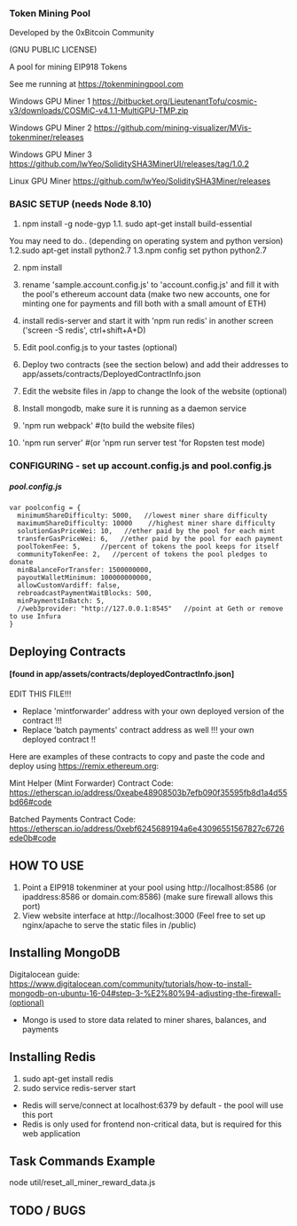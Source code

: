 ### Token Mining Pool  

Developed by the 0xBitcoin Community

(GNU PUBLIC LICENSE)

A pool for mining EIP918 Tokens

See me running at https://tokenminingpool.com


Windows GPU Miner 1
https://bitbucket.org/LieutenantTofu/cosmic-v3/downloads/COSMiC-v4.1.1-MultiGPU-TMP.zip

Windows GPU Miner 2
 https://github.com/mining-visualizer/MVis-tokenminer/releases

 Windows GPU Miner 3
 https://github.com/lwYeo/SoliditySHA3MinerUI/releases/tag/1.0.2

 Linux GPU Miner
 https://github.com/lwYeo/SoliditySHA3Miner/releases


### BASIC SETUP  (needs Node 8.10)
1. npm install -g node-gyp
1.1. sudo apt-get install build-essential

You may need to do.. (depending on operating system and python version)
1.2.sudo apt-get install python2.7
1.3.npm config set python python2.7

2. npm install

3. rename 'sample.account.config.js' to 'account.config.js' and fill it with the pool's ethereum account data (make two new accounts, one for minting one for payments and fill both with a small amount of ETH)

4. install redis-server and start it with 'npm run redis' in another screen ('screen -S redis', ctrl+shift+A+D)

5. Edit pool.config.js to your tastes (optional)

6. Deploy two contracts (see the section below) and add their addresses to app/assets/contracts/DeployedContractInfo.json

7. Edit the website files in /app  to change the look of the website (optional)
8. Install mongodb, make sure it is running as a daemon service
9. 'npm run webpack'  #(to build the website files)
10. 'npm run server' #(or 'npm run server test 'for Ropsten test mode)



### CONFIGURING  - set up  account.config.js and pool.config.js

##### pool.config.js

```
var poolconfig = {
  minimumShareDifficulty: 5000,   //lowest miner share difficulty
  maximumShareDifficulty: 10000    //highest miner share difficulty
  solutionGasPriceWei: 10,   //ether paid by the pool for each mint
  transferGasPriceWei: 6,   //ether paid by the pool for each payment
  poolTokenFee: 5,     //percent of tokens the pool keeps for itself
  communityTokenFee: 2,   //percent of tokens the pool pledges to donate
  minBalanceForTransfer: 1500000000,   
  payoutWalletMinimum: 100000000000,
  allowCustomVardiff: false,
  rebroadcastPaymentWaitBlocks: 500,
  minPaymentsInBatch: 5,
  //web3provider: "http://127.0.0.1:8545"   //point at Geth or remove to use Infura
}
```

## Deploying Contracts
####     [found in app/assets/contracts/deployedContractInfo.json]
EDIT THIS FILE!!!

* Replace 'mintforwarder' address with your own deployed version of the contract !!!
* Replace 'batch payments' contract address as well !!! your own deployed contract !!

Here are examples of these contracts to copy and paste the code and deploy using https://remix.ethereum.org:

Mint Helper (Mint Forwarder) Contract Code:
https://etherscan.io/address/0xeabe48908503b7efb090f35595fb8d1a4d55bd66#code

Batched Payments Contract Code:
https://etherscan.io/address/0xebf6245689194a6e43096551567827c6726ede0b#code


## HOW TO USE
1. Point a EIP918 tokenminer at your pool using http://localhost:8586  (or ipaddress:8586 or domain.com:8586)  (make sure firewall allows this port)
2. View website interface at http://localhost:3000 (Feel free to set up nginx/apache to serve the static files in /public)



## Installing MongoDB

Digitalocean guide:
https://www.digitalocean.com/community/tutorials/how-to-install-mongodb-on-ubuntu-16-04#step-3-%E2%80%94-adjusting-the-firewall-(optional)

 - Mongo is used to store data related to miner shares, balances, and payments


## Installing Redis  
  1. sudo apt-get install redis
  2. sudo service redis-server start

   - Redis will serve/connect at localhost:6379 by default - the pool will use this port
   - Redis is only used for frontend non-critical data, but is required for this web application



## Task Commands Example
node util/reset_all_miner_reward_data.js




## TODO / BUGS
